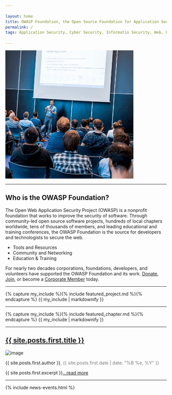 ```yaml
---

layout: home
title: OWASP Foundation, the Open Source Foundation for Application Security 
permalink: /
tags: Application Security, Cyber Security, Informatio Security, Web, Cloud

---
```


<!-- Rebuild Site Tag 110 -->

<div class="homepage-promo">
  <img src="/assets/images/content/ams-preso-new.png" alt="Presentation at Global AppSec AMS">
</div>

 <hr class="mobile">

<section class="homepage-welcome">
  <h1>Who is the OWASP Foundation?</h1>
<p>The Open Web Application Security Project (OWASP) is a nonprofit foundation that works to improve the security of software. Through community-led open source software projects, hundreds of local chapters worldwide, tens of thousands of members, and leading educational and training conferences, the OWASP Foundation is the source for developers and technologists to secure the web.</p>

<ul>
<li>Tools and Resources</li>
<li>Community and Networking</li>
<li>Education & Training</li>
</ul>

<p>For nearly two decades corporations, foundations, developers, and volunteers have supported the OWASP Foundation and its work. <a href="/donate/">Donate</a>, <a href="/membership/">Join</a>, or become a <a href="/supporters">Corporate Member</a> today.</p>
</section>

<hr>

<section class="homepage-project">
 {% capture my_include %}{% include featured_project.md %}{% endcapture %}
  {{ my_include | markdownify }}
</section>

<hr class="mobile">

<section class="homepage-chapter">
  {% capture my_include %}{% include featured_chapter.md %}{% endcapture %}
  {{ my_include | markdownify }}
</section>

<hr>

<section class="homepage-blog">
  <h2><a href="{{ site.posts.first.url }}">{{ site.posts.first.title }}</a></h2>
<a><img src="{{ site.posts.first.author_image }}" alt="image"></a>
<p class="author"><a>{{ site.posts.first.author }}</a><span style="color:#7C7C7C">, {{ site.posts.first.date | date: "%B %e, %Y" }}</span></p>
<p>{{ site.posts.first.excerpt }}<a href="{{ site.posts.first.url }}">...read more</a></p>
</section>

<hr class="mobile">

{% include news-events.html %}
